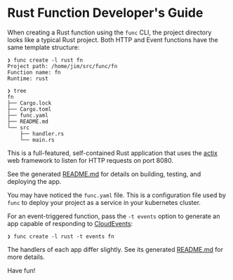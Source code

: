 # Rust Function Developer's Guide

When creating a Rust function using the `func` CLI, the project
directory looks like a typical Rust project. Both HTTP and Event
functions have the same template structure:

```
❯ func create -l rust fn
Project path: /home/jim/src/func/fn
Function name: fn
Runtime: rust

❯ tree
fn
├── Cargo.lock
├── Cargo.toml
├── func.yaml
├── README.md
└── src
    ├── handler.rs
    └── main.rs

```

This is a full-featured, self-contained Rust application that uses the
[actix](https://actix.rs/) web framework to listen for HTTP requests on port 8080. 

See the generated [README.md](../../templates/rust/http/README.md) for
details on building, testing, and deploying the app.

You may have noticed the `func.yaml` file. This is a configuration
file used by `func` to deploy your project as a service in your
kubernetes cluster. 

For an event-triggered function, pass the `-t events` option to
generate an app capable of responding to
[CloudEvents](https://cloudevents.io):

```
❯ func create -l rust -t events fn
```

The handlers of each app differ slightly. See its generated
[README.md](../../templates/rust/events/README.md) for more details.

Have fun!
